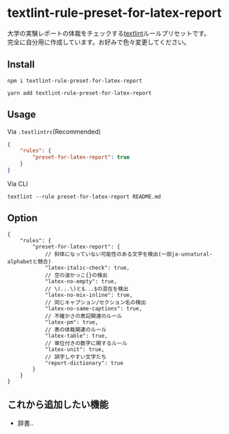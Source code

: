 # textlint-rule-preset-for-latex-report

大学の実験レポートの体裁をチェックする[textlint](https://github.com/textlint/textlint 'textlint')ルールプリセットです。  
完全に自分用に作成しています。お好みで色々変更してください。

## Install

```cli
npm i textlint-rule-preset-for-latex-report

yarn add textlint-rule-preset-for-latex-report
```

## Usage

Via `.textlintrc`(Recommended)

```json
{
    "rules": {
        "preset-for-latex-report": true
    }
}
```

Via CLI

```cli
textlint --rule preset-for-latex-report README.md
```

## Option

```json5
{
    "rules": {
        "preset-for-latex-report": {
            // 斜体になっていない可能性のある文字を検出(一部ja-unnatural-alphabetと競合)
            "latex-italic-check": true,
            // 空の波かっこ{}の検出
            "latex-no-empty": true,
            // \(...\)と$...$の混在を検出
            "latex-no-mix-inline": true,
            // 同じキャプション/セクション名の検出
            "latex-no-same-captions": true,
            // 不確かさの表記関連のルール
            "latex-pm": true,
            // 表の体裁関連のルール
            "latex-table": true,
            // 単位付きの数字に関するルール
            "latex-unit": true,
            // 誤字しやすい文字たち
            "report-dictionary": true
        }
    }
}
```

## これから追加したい機能

- 辞書..
